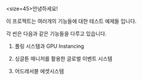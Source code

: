 <size=45>안녕하세요!</size>

이 프로젝트는 여러개의 기능들에 대한 테스트 예제들 입니다.

각 씬은 다음과 같은 기능들을 다루고 있습니다.

1. 풀링 시스템과 GPU Instancing

2. 싱글톤 매니저를 활용한 글로벌 이벤트 시스템

3. 어드레서블 에셋시스템
